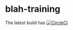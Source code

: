 # blah-training

The latest build has [![CircleCI](https://circleci.com/gh/eddiewebb/blah-training.svg?style=svg)](https://circleci.com/gh/eddiewebb/blah-training)
